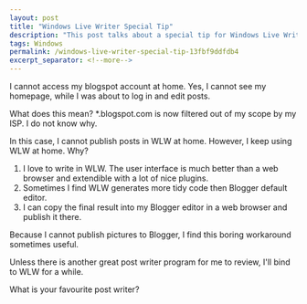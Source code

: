 ```yaml
---
layout: post
title: "Windows Live Writer Special Tip"
description: "This post talks about a special tip for Windows Live Writer."
tags: Windows
permalink: /windows-live-writer-special-tip-13fbf9ddfdb4
excerpt_separator: <!--more-->
---
```

I cannot access my blogspot account at home. Yes, I cannot see my homepage, while I was about to log in and edit posts.
<!--more-->

What does this mean? *.blogspot.com is now filtered out of my scope by my ISP. I do not know why.

In this case, I cannot publish posts in WLW at home. However, I keep using WLW at home. Why?

1. I love to write in WLW. The user interface is much better than a web browser and extendible with a lot of nice plugins.
1. Sometimes I find WLW generates more tidy code then Blogger default editor.
1. I can copy the final result into my Blogger editor in a web browser and publish it there.

Because I cannot publish pictures to Blogger, I find this boring workaround sometimes useful.

Unless there is another great post writer program for me to review, I'll bind to WLW for a while.

What is your favourite post writer?
